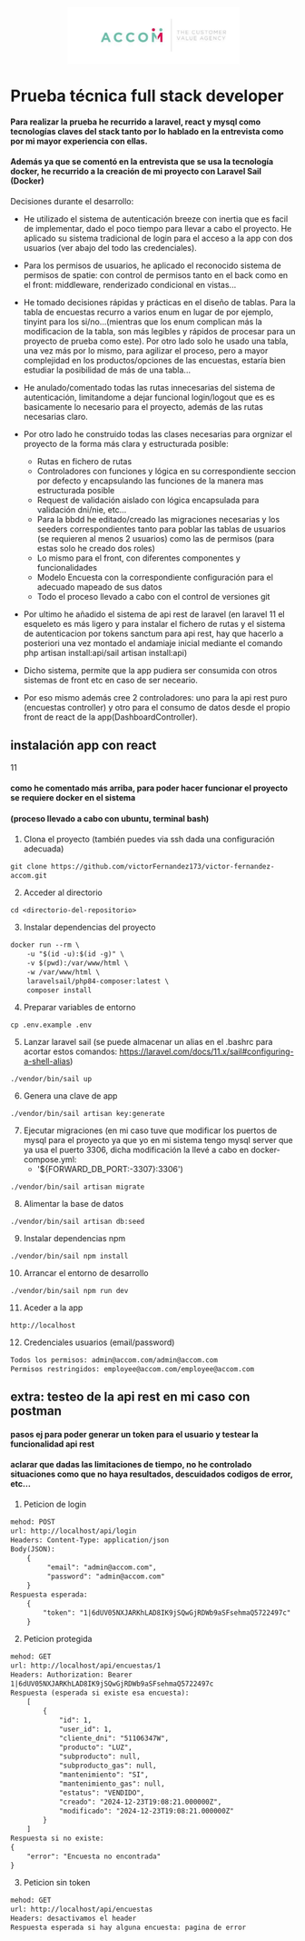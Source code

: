 
<p align="center">
    <img align="center" src="https://github.com/victorFernandez173/victor-fernandez-accom/blob/main/public/images/logo.png?raw=true" height="100" />
</p>


# Prueba técnica full stack developer

#### Para realizar la prueba he recurrido a laravel, react y mysql como tecnologías claves del stack tanto por lo hablado en la entrevista como por mi mayor experiencia con ellas.

#### Además ya que se comentó en la entrevista que se usa la tecnología docker, he recurrido a la creación de mi proyecto con Laravel Sail (Docker)

Decisiones durante el desarrollo:

- He utilizado el sistema de autenticación breeze con inertia que es facil de implementar, dado el poco tiempo para llevar a cabo el proyecto. He aplicado su sistema tradicional de login para el acceso a la app con dos usuarios (ver abajo del todo las credenciales).
- Para los permisos de usuarios, he aplicado el reconocido sistema de permisos de spatie: con control de permisos tanto en el back como en el front: middleware, renderizado condicional en vistas...
- He tomado decisiones rápidas y prácticas en el diseño de tablas. Para la tabla de encuestas recurro a varios enum en lugar de por ejemplo, tinyint para los si/no...(mientras que los enum complican más la modificacion de la tabla, son más legibles y rápidos de procesar para un proyecto de prueba como este). Por otro lado solo he usado una tabla, una vez más por lo mismo, para agilizar el proceso, pero a mayor complejidad en los productos/opciones de las encuestas, estaría bien estudiar la posibilidad de más de una tabla...
- He anulado/comentado todas las rutas innecesarias del sistema de autenticación, limitandome a dejar funcional login/logout que es es basicamente lo necesario para el proyecto, además de las rutas necesarias claro.
- Por otro lado he construido todas las clases necesarias para orgnizar el proyecto de la forma más clara y estructurada posible: 
    - Rutas en fichero de rutas
    - Controladores con funciones y lógica en su correspondiente seccion por defecto y encapsulando las funciones de la manera mas estructurada posible
    - Request de validación aislado con lógica encapsulada para validación dni/nie, etc...
    - Para la bbdd he editado/creado las migraciones necesarias y los seeders correspondientes tanto para poblar las tablas de usuarios (se requieren al menos 2 usuarios) como las de permisos (para estas solo he creado dos roles)
    - Lo mismo para el front, con diferentes componentes y funcionalidades
    - Modelo Encuesta con la correspondiente configuración para el adecuado mapeado de sus datos
    - Todo el proceso llevado a cabo con el control de versiones git
  
- Por ultimo he añadido el sistema de api rest de laravel (en laravel 11 el esqueleto es más ligero y para instalar el fichero de rutas y el sistema de autenticacion por tokens sanctum para api rest, hay que hacerlo a posteriori una vez montado el andamiaje inicial mediante el comando php artisan install:api/sail artisan install:api)
- Dicho sistema, permite que la app pudiera ser consumida con otros sistemas de front etc en caso de ser neceario.
- Por eso mismo además cree 2 controladores: uno para la api rest puro (encuestas controller) y otro para el consumo de datos desde el propio front de react de la app(DashboardController).


## instalación app con react
11
#### como he comentado más arriba, para poder hacer funcionar el proyecto se requiere docker en el sistema
#### (proceso llevado a cabo con ubuntu, terminal bash)

1. Clona el proyecto (también puedes via ssh dada una configuración adecuada)
```
git clone https://github.com/victorFernandez173/victor-fernandez-accom.git
```
2. Acceder al directorio
```
cd <directorio-del-repositorio>
```
3. Instalar dependencias del proyecto
```
docker run --rm \
    -u "$(id -u):$(id -g)" \
    -v $(pwd):/var/www/html \
    -w /var/www/html \
    laravelsail/php84-composer:latest \
    composer install
```
4. Preparar variables de entorno
```
cp .env.example .env
```
5. Lanzar laravel sail (se puede almacenar un alias en el .bashrc para acortar estos comandos: https://laravel.com/docs/11.x/sail#configuring-a-shell-alias)
```
./vendor/bin/sail up
```
6. Genera una clave de app
```
./vendor/bin/sail artisan key:generate
```
7. Ejecutar migraciones (en mi caso tuve que modificar los puertos de mysql para el proyecto ya que yo en mi sistema tengo mysql server que ya usa el puerto 3306, dicha modificación la llevé a cabo en docker-compose.yml:
   - '${FORWARD_DB_PORT:-3307}:3306')
```
./vendor/bin/sail artisan migrate
``` 
8. Alimentar la base de datos
```
./vendor/bin/sail artisan db:seed
```
9. Instalar dependencias npm
```
./vendor/bin/sail npm install
```
10. Arrancar el entorno de desarrollo
```
./vendor/bin/sail npm run dev
```
11. Aceder a la app
```
http://localhost
```
12. Credenciales usuarios (email/password)
```
Todos los permisos: admin@accom.com/admin@accom.com
Permisos restringidos: employee@accom.com/employee@accom.com
```

## extra: testeo de la api rest en mi caso con postman
#### pasos ej para poder generar un token para el usuario y testear la funcionalidad api rest
#### aclarar que dadas las limitaciones de tiempo, no he controlado situaciones como que no haya resultados, descuidados codigos de error, etc...
1. Peticion de login
```
mehod: POST
url: http://localhost/api/login
Headers: Content-Type: application/json
Body(JSON):
    {
         "email": "admin@accom.com",
         "password": "admin@accom.com"
    }
Respuesta esperada:    
    {
        "token": "1|6dUV05NXJARKhLAD8IK9jSQwGjRDWb9aSFsehmaQ5722497c"
    }
```
2. Peticion protegida 
```
mehod: GET
url: http://localhost/api/encuestas/1
Headers: Authorization: Bearer 1|6dUV05NXJARKhLAD8IK9jSQwGjRDWb9aSFsehmaQ5722497c
Respuesta (esperada si existe esa encuesta):    
    [
        {
            "id": 1,
            "user_id": 1,
            "cliente_dni": "51106347W",
            "producto": "LUZ",
            "subproducto": null,
            "subproducto_gas": null,
            "mantenimiento": "SI",
            "mantenimiento_gas": null,
            "estatus": "VENDIDO",
            "creado": "2024-12-23T19:08:21.000000Z",
            "modificado": "2024-12-23T19:08:21.000000Z"
        }
    ]
Respuesta si no existe:
{
    "error": "Encuesta no encontrada"
}
```
3. Peticion sin token 
```
mehod: GET
url: http://localhost/api/encuestas
Headers: desactivamos el header
Respuesta esperada si hay alguna encuesta: pagina de error    
  
```
